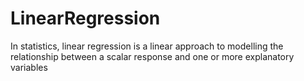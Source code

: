 # LinearRegression


In statistics, linear regression is a linear approach to modelling the relationship between a scalar response and one or more explanatory variables 
